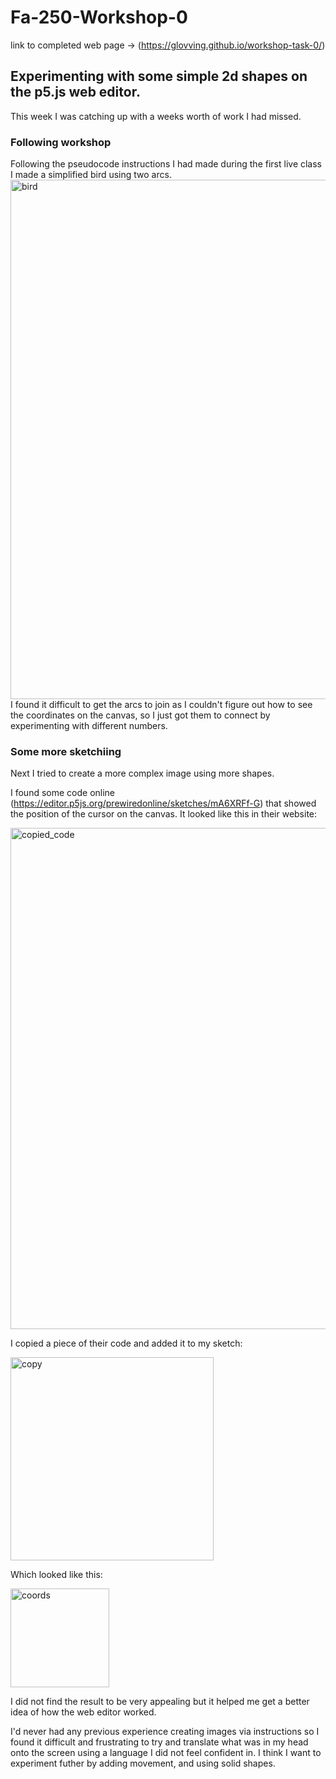 # Fa-250-Workshop-0
link to completed web page -> (https://glovving.github.io/workshop-task-0/)
## Experimenting with some simple 2d shapes on the p5.js web editor.
This week I was catching up with a weeks worth of work I had missed.

### Following workshop 
Following the pseudocode instructions I had made during the first live class I made a simplified bird using two arcs.
<img width="831" alt="bird" src="https://github.com/user-attachments/assets/0bd63764-5378-41ff-a30e-d6f717e84b75" />
I found it difficult to get the arcs to join as I couldn't figure out how to see the coordinates on the canvas, so I just got them to connect by experimenting with different numbers.

### Some more sketchiing

Next I tried to create a more complex image using more shapes.

I found some code online (https://editor.p5js.org/prewiredonline/sketches/mA6XRFf-G) that showed the position of the cursor on the canvas.
It looked like this in their website:

<img width="802" alt="copied_code" src="https://github.com/user-attachments/assets/943c720a-9c7c-4ee0-9ad9-c10632f5d489" />

I copied a piece of their code and added it to my sketch:

<img width="325" alt="copy" src="https://github.com/user-attachments/assets/6e6fd1cf-055b-4a5b-a67c-e31ae1d64ee5" />

Which looked like this:

<img width="158" alt="coords" src="https://github.com/user-attachments/assets/8ff6f155-4c50-4c50-b040-f3c4af8a92d6" />

I did not find the result to be very appealing but it helped me get a better idea of how the web editor worked.

I'd never had any previous experience creating images via instructions so I found it difficult and frustrating to try and translate what was in my head onto the screen using a language I did not feel confident in. 
I think I want to experiment futher by adding movement, and using solid shapes.




